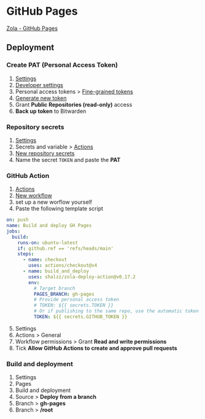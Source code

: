 # GitHub Pages

[Zola - GitHub Pages](https://www.getzola.org/documentation/deployment/github-pages/)

## Deployment

### Create PAT (Personal Access Token)

1. [Settings](https://github.com/settings/)
2. [Developer settings](https://github.com/settings/apps)
3. Personal access tokens > [Fine-grained tokens](https://github.com/settings/tokens)
4. [Generate new token](https://github.com/settings/personal-access-tokens/new)
5. Grant **Public Repositories (read-only)** access
6. **Back up token** to Bitwarden

### Repository secrets

1. [Settings](https://github.com/marcellbarsony/marcellbarsony.github.io/settings)
2. Secrets and variable > [Actions](https://github.com/marcellbarsony/marcellbarsony.github.io/settings/secrets/actions)
3. [New repository secrets](https://github.com/marcellbarsony/marcellbarsony.github.io/settings/secrets/actions/new)
4. Name the secret `TOKEN` and paste the **PAT**

### GitHub Action

1. [Actions](https://github.com/marcellbarsony/marcellbarsony.github.io/actions)
2. [New workflow](https://github.com/marcellbarsony/marcellbarsony.github.io/actions/new)
3. set up a new worflow yourself
4. Paste the following template script

```yml
on: push
name: Build and deploy GH Pages
jobs:
  build:
    runs-on: ubuntu-latest
    if: github.ref == 'refs/heads/main'
    steps:
      - name: checkout
        uses: actions/checkout@v4
      - name: build_and_deploy
        uses: shalzz/zola-deploy-action@v0.17.2
        env:
          # Target branch
          PAGES_BRANCH: gh-pages
          # Provide personal access token
          # TOKEN: ${{ secrets.TOKEN }}
          # Or if publishing to the same repo, use the automatic token
          TOKEN: ${{ secrets.GITHUB_TOKEN }}
```
5. Settings
6. Actions > General
7. Workflow permissions > Grant **Read and write permissions**
8. Tick **Allow GitHub Actions to create and approve pull requests**

### Build and deployment

1. Settings
2. Pages
3. Build and deployment
4. Source > **Deploy from a branch**
5. Branch > **gh-pages**
6. Branch > **/root**
